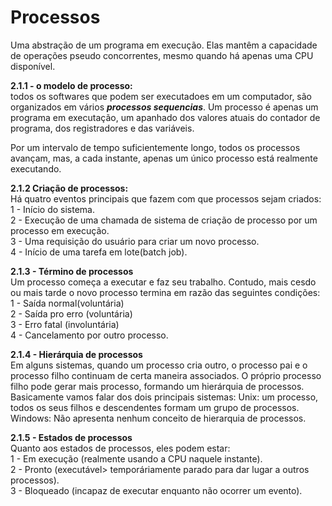 <h1>Processos</h1>
Uma abstração de um programa em execução. Elas mantêm a capacidade de operações pseudo concorrentes, mesmo quando há apenas uma CPU disponível.

<b>2.1.1 - o modelo de processo:</b><br> todos os softwares que podem ser executadoes em um computador, são organizados em vários ***processos sequencias***. Um processo é apenas um programa em executação, um apanhado dos valores atuais do contador de programa, dos registradores e das variáveis.

Por um intervalo de tempo suficientemente longo, todos os processos avançam, mas, a cada instante, apenas um único processo está realmente executando.

<b>2.1.2 Criação de processos:</b><br>Há quatro eventos principais que fazem com que processos sejam criados: 
1 - Início do sistema.<br>
2 - Execução de uma chamada de sistema de criação de processo por um processo em execução.<br>
3 - Uma requisição do usuário para criar um novo processo.<br>
4 - Início de uma tarefa em lote(batch job).<br>


<b>2.1.3 - Término de processos </b> <br>
Um processo começa a executar e faz seu trabalho. Contudo, mais cesdo ou mais tarde o novo processo termina em razão das seguintes condições:
1 - Saída normal(voluntária)<br>
2 - Saída pro erro (voluntária)<br>
3 - Erro fatal (involuntária)<br>
4 - Cancelamento por outro processo.<br>

<b>2.1.4 - Hierárquia de processos</b> <br>
Em alguns sistemas, quando um processo cria outro, o processo pai e o processo filho continuam de certa maneira associados. O próprio processo filho pode gerar mais processo, formando um hierárquia de processos.
Basicamente vamos falar dos dois principais sistemas:
Unix: um processo, todos os seus filhos e descendentes formam um grupo de processos.<br>
Windows: Não apresenta nenhum conceito de hierarquia de processos.

<b>2.1.5 - Estados de processos</b>
<br>Quanto aos estados de processos, eles podem estar:<br>
1 - Em execução (realmente usando a CPU naquele instante).<br>
2 - Pronto (executável> temporáriamente parado para dar lugar a outros processos).<br>
3 - Bloqueado (incapaz de executar enquanto não ocorrer um evento).<br>
